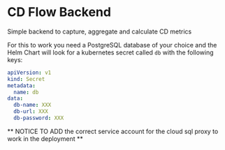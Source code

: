 # CD Flow Backend

Simple backend to capture, aggregate and calculate CD metrics

For this to work you need a PostgreSQL database of your choice and the Helm Chart will look for a kubernetes secret called `db` with the following keys:

```yaml
apiVersion: v1
kind: Secret
metadata:
  name: db
data:
  db-name: XXX 
  db-url: XXX
  db-password: XXX
```
** NOTICE TO ADD the correct service account for the cloud sql proxy to work in the deployment **
